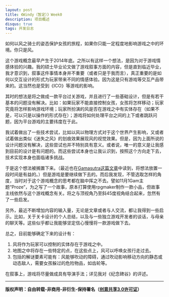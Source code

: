 ```yaml
---
layout: post
title: 《Windy（暂定）》Week0
description: 项目概述
disqus: true
tags: 开发日志
---
```

如何以风之骑士的姿态保护女孩的旅程，如果你只能一定程度地影响游戏之中的环境。你只是风。

这个游戏概念最早产生于2014年底。之所以有这样一个想法，是因为对于游戏情感体验的兴趣。我的硕士毕业论文做了游戏叙事方面的内容，但是直到临近毕业，我才意识到，叙事这件事情本身并不重要（或者只是于我而言），真正重要的是如何以交互设计的形式为玩家带来不同的情感体验。因为这是只有游戏等交互产品带来的。这当然也是受到《ICO》等游戏的影响。

其时的想法是将之做成一款平台过关游戏，并且进行了一些基础设计，但是有若干基本的问题没有解决。比如：如果玩家不能直接控制女孩，女孩将怎样移动；玩家究竟将怎样影响游戏环境；玩家所扮演的风是否在游戏之中有实体存在（如果不是，可以只是以操作的形式存在）；游戏将如何处理平台之间的上下或者跳跃问题，因为平台游戏的主要纬度在于此。

我试着做出了一些技术尝试，比如以风以物理方式对于这个世界产生影响，又或者试着做出类似《迷失之风》的划痕效果展现风的视觉效果。但是，因为上面所说的设计问题没有解决，这些尝试也并不特别具有意义。或者说，唯一的意义是让我感到目前的设计是有问题的。而这些尝试本身也让我认识到，按照这个方向走下去，技术实现本身也面临诸多挑战。

于是这个想法被搁置下来。（最近也在[Gamasutra这篇文章](http://www.gamasutra.com/blogs/CatalinMarcu/20151209/261248/An_approach_to_game_design.php)中读到，将想法放置一段时间是有益的。）但是游戏是要继续做下去的。而后我发现，不管选取怎样的角度，当时对于这个游戏概念的思考都在脑中挥之不去。譬如11月1Gam主题“Proze”，为之写了一个故事，原本打算使用rpgmaker制作一款小品，但故事主线依然与这个游戏概念有关。将之与顶视角乃至斜45度视角结合起来，忽然有了一些启发。

另外，最近不断增加内容的输入量，无论是文章或者与人交流，都让我得到一些启示。比如，关于关卡设计的个人总结，以及与一些独立游戏开发者的谈话，与母亲的聊天等。这些似乎都让我能够坚定信心慢慢将一款游戏做下去。

总之，目前能够确定下来的设计有：

1. 风将作为玩家可以控制的实体存在于游戏之中。
2. 地图之中将存在一些特定的点，在这些点上，风可以呼唤女孩行走过去。
3. 包括的解谜要素可能有：风能够吹动的障碍，通过吹动影响移动方向的静态或动态敌人，需要女孩躲过的危险物品，如齿轮等。

在叙事上，游戏将尽量做成具有导演手法；详见我对《纪念碑谷》的评述。



---
**版权声明：自由转载-非商用-非衍生-保持署名（[创意共享3.0许可证](https://creativecommons.org/licenses/by-nc-nd/3.0/deed.zh)）**
